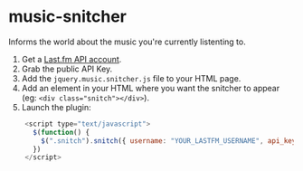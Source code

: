 music-snitcher
==============

Informs the world about the music you're currently listenting to.


1. Get a [Last.fm API account](http://www.last.fm/api/account/create).
2. Grab the public API Key.
3. Add the ```jquery.music.snitcher.js``` file to your HTML page.
4. Add an element in your HTML where you want the snitcher to appear (eg: ```<div class="snitch"></div>```).
5. Launch the plugin:

```javascript
    <script type="text/javascript">
      $(function() {
        $(".snitch").snitch({ username: "YOUR_LASTFM_USERNAME", api_key: "YOUR_LASTFM_API_KEY" });
      })
    </script>
```

